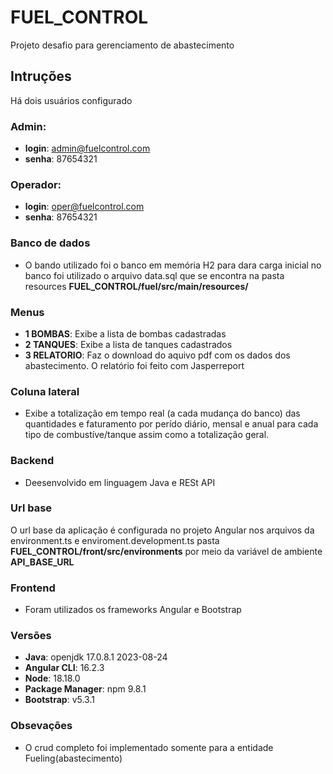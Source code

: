 # FUEL_CONTROL
Projeto desafio para gerenciamento de abastecimento

## Intruções
Há dois usuários configurado

### Admin:
- **login**: admin@fuelcontrol.com
- **senha**: 87654321

### Operador:
- **login**: oper@fuelcontrol.com
- **senha**: 87654321

### Banco de dados
- O bando utilizado foi o banco em memória H2
para dara carga inicial no banco foi utilizado o arquivo data.sql que se encontra na pasta resources
**FUEL_CONTROL/fuel/src/main/resources/**

### Menus
- **1 BOMBAS**: Exibe a lista de bombas cadastradas
- **2 TANQUES**: Exibe a lista de tanques cadastrados
- **3 RELATORIO**: Faz o download do aquivo pdf com os dados dos abastecimento. O relatório foi feito com Jasperreport

### Coluna lateral
- Exibe a totalização em tempo real (a cada mudança do banco) das quantidades e faturamento  por perído diário, mensal e anual
  para cada tipo de combustíve/tanque assim como a totalização geral.
  
### Backend
- Deesenvolvido em linguagem Java e RESt API
### Url base
O url base da aplicação é configurada no projeto Angular nos arquivos da environment.ts e enviroment.development.ts
pasta **FUEL_CONTROL/front/src/environments** por meio da variável de ambiente **API_BASE_URL**
  
### Frontend
 - Foram utilizados os frameworks Angular e Bootstrap
     
### Versões
- **Java**: openjdk 17.0.8.1 2023-08-24
- **Angular CLI**: 16.2.3
- **Node**: 18.18.0
- **Package Manager**: npm 9.8.1
- **Bootstrap**: v5.3.1 
  
### Obsevações
- O crud completo foi implementado somente para a entidade Fueling(abastecimento)



   


